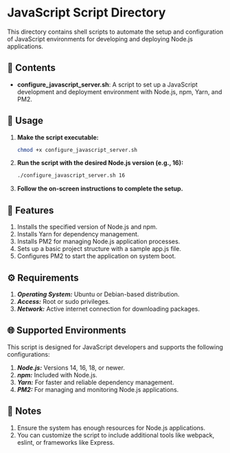 # JavaScript Script Directory

This directory contains shell scripts to automate the setup and configuration of JavaScript environments for developing and deploying Node.js applications.

## 📂 Contents

- **configure_javascript_server.sh**: A script to set up a JavaScript development and deployment environment with Node.js, npm, Yarn, and PM2.

## 🚀 Usage

1. **Make the script executable:**
   ```bash
   chmod +x configure_javascript_server.sh
2. **Run the script with the desired Node.js version (e.g., 16):**
   ```bash
   ./configure_javascript_server.sh 16
3. **Follow the on-screen instructions to complete the setup.**

## 🔧 Features

1. Installs the specified version of Node.js and npm.
2. Installs Yarn for dependency management.
3. Installs PM2 for managing Node.js application processes.
4. Sets up a basic project structure with a sample app.js file.
5. Configures PM2 to start the application on system boot.

## ⚙️ Requirements

1. ***Operating System:*** Ubuntu or Debian-based distribution.
2. ***Access:*** Root or sudo privileges.
3. ***Network:*** Active internet connection for downloading packages.

## 🌐 Supported Environments

This script is designed for JavaScript developers and supports the following configurations:

1. ***Node.js:*** Versions 14, 16, 18, or newer.
2. ***npm:*** Included with Node.js.
3. ***Yarn:*** For faster and reliable dependency management.
4. ***PM2:*** For managing and monitoring Node.js applications.

## 📝 Notes

1. Ensure the system has enough resources for Node.js applications.
2. You can customize the script to include additional tools like webpack, eslint, or frameworks like Express.



